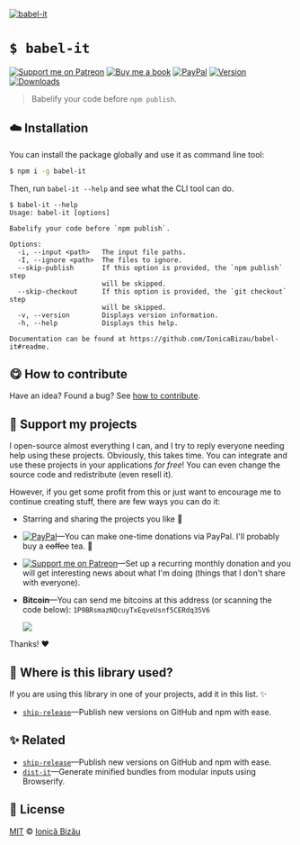 
[![babel-it](http://i.imgur.com/DNBxR1S.png)](#)

# `$ babel-it`

 [![Support me on Patreon][badge_patreon]][patreon] [![Buy me a book][badge_amazon]][amazon] [![PayPal][badge_paypal_donate]][paypal-donations] [![Version](https://img.shields.io/npm/v/babel-it.svg)](https://www.npmjs.com/package/babel-it) [![Downloads](https://img.shields.io/npm/dt/babel-it.svg)](https://www.npmjs.com/package/babel-it)

> Babelify your code before `npm publish`.

## :cloud: Installation

You can install the package globally and use it as command line tool:


```sh
$ npm i -g babel-it
```


Then, run `babel-it --help` and see what the CLI tool can do.


```
$ babel-it --help
Usage: babel-it [options]

Babelify your code before `npm publish`.

Options:
  -i, --input <path>   The input file paths.
  -I, --ignore <path>  The files to ignore.
  --skip-publish       If this option is provided, the `npm publish` step
                       will be skipped.
  --skip-checkout      If this option is provided, the `git checkout` step
                       will be skipped.
  -v, --version        Displays version information.
  -h, --help           Displays this help.

Documentation can be found at https://github.com/IonicaBizau/babel-it#readme.
```

## :yum: How to contribute
Have an idea? Found a bug? See [how to contribute][contributing].


## :sparkling_heart: Support my projects

I open-source almost everything I can, and I try to reply everyone needing help using these projects. Obviously,
this takes time. You can integrate and use these projects in your applications *for free*! You can even change the source code and redistribute (even resell it).

However, if you get some profit from this or just want to encourage me to continue creating stuff, there are few ways you can do it:

 - Starring and sharing the projects you like :rocket:
 - [![PayPal][badge_paypal]][paypal-donations]—You can make one-time donations via PayPal. I'll probably buy a ~~coffee~~ tea. :tea:
 - [![Support me on Patreon][badge_patreon]][patreon]—Set up a recurring monthly donation and you will get interesting news about what I'm doing (things that I don't share with everyone).
 - **Bitcoin**—You can send me bitcoins at this address (or scanning the code below): `1P9BRsmazNQcuyTxEqveUsnf5CERdq35V6`

    ![](https://i.imgur.com/z6OQI95.png)

Thanks! :heart:


## :dizzy: Where is this library used?
If you are using this library in one of your projects, add it in this list. :sparkles:


 - [`ship-release`](https://github.com/IonicaBizau/ship-release#readme)—Publish new versions on GitHub and npm with ease.

## :sparkles: Related

 - [`ship-release`](https://github.com/IonicaBizau/ship-release#readme)—Publish new versions on GitHub and npm with ease.
 - [`dist-it`](https://github.com/IonicaBizau/dist-it)—Generate minified bundles from modular inputs using Browserify.


## :scroll: License

[MIT][license] © [Ionică Bizău][website]

[badge_patreon]: http://ionicabizau.github.io/badges/patreon.svg
[badge_amazon]: http://ionicabizau.github.io/badges/amazon.svg
[badge_paypal]: http://ionicabizau.github.io/badges/paypal.svg
[badge_paypal_donate]: http://ionicabizau.github.io/badges/paypal_donate.svg
[patreon]: https://www.patreon.com/ionicabizau
[amazon]: http://amzn.eu/hRo9sIZ
[paypal-donations]: https://www.paypal.com/cgi-bin/webscr?cmd=_s-xclick&hosted_button_id=RVXDDLKKLQRJW
[donate-now]: http://i.imgur.com/6cMbHOC.png

[license]: http://showalicense.com/?fullname=Ionic%C4%83%20Biz%C4%83u%20%3Cbizauionica%40gmail.com%3E%20(https%3A%2F%2Fionicabizau.net)&year=2016#license-mit
[website]: https://ionicabizau.net
[contributing]: /CONTRIBUTING.md
[docs]: /DOCUMENTATION.md
